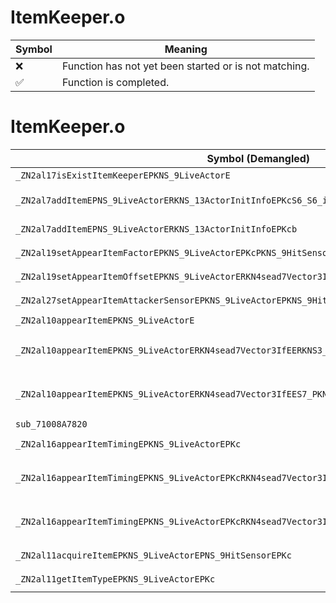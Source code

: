 # ItemKeeper.o
| Symbol | Meaning 
| ------------- | ------------- 
| :x: | Function has not yet been started or is not matching. 
| :white_check_mark: | Function is completed. 


# ItemKeeper.o
| Symbol (Demangled) | Symbol (Mangled) | Decompiled? |
| ------------- |  ------------- | ------------- |
| `_ZN2al17isExistItemKeeperEPKNS_9LiveActorE` | `al::isExistItemKeeper(al::LiveActor const*)` | :white_check_mark: |
| `_ZN2al7addItemEPNS_9LiveActorERKNS_13ActorInitInfoEPKcS6_S6_ib` | `al::addItem(al::LiveActor *,al::ActorInitInfo const&,char const*,char const*,char const*,int,bool)` | :white_check_mark: |
| `_ZN2al7addItemEPNS_9LiveActorERKNS_13ActorInitInfoEPKcb` | `al::addItem(al::LiveActor *,al::ActorInitInfo const&,char const*,bool)` | :white_check_mark: |
| `_ZN2al19setAppearItemFactorEPKNS_9LiveActorEPKcPKNS_9HitSensorE` | `al::setAppearItemFactor(al::LiveActor const*,char const*,al::HitSensor const*)` | :white_check_mark: |
| `_ZN2al19setAppearItemOffsetEPKNS_9LiveActorERKN4sead7Vector3IfEE` | `al::setAppearItemOffset(al::LiveActor const*,sead::Vector3<float> const&)` | :white_check_mark: |
| `_ZN2al27setAppearItemAttackerSensorEPKNS_9LiveActorEPKNS_9HitSensorE` | `al::setAppearItemAttackerSensor(al::LiveActor const*,al::HitSensor const*)` | :white_check_mark: |
| `_ZN2al10appearItemEPKNS_9LiveActorE` | `al::appearItem(al::LiveActor const*)` | :white_check_mark: |
| `_ZN2al10appearItemEPKNS_9LiveActorERKN4sead7Vector3IfEERKNS3_4QuatIfEEPKNS_9HitSensorE` | `al::appearItem(al::LiveActor const*,sead::Vector3<float> const&,sead::Quat<float> const&,al::HitSensor const*)` | :white_check_mark: |
| `_ZN2al10appearItemEPKNS_9LiveActorERKN4sead7Vector3IfEES7_PKNS_9HitSensorE` | `al::appearItem(al::LiveActor const*,sead::Vector3<float> const&,sead::Vector3<float> const&,al::HitSensor const*)` | :white_check_mark: |
| `sub_71008A7820` | `` | :white_check_mark: |
| `_ZN2al16appearItemTimingEPKNS_9LiveActorEPKc` | `al::appearItemTiming(al::LiveActor const*,char const*)` | :white_check_mark: |
| `_ZN2al16appearItemTimingEPKNS_9LiveActorEPKcRKN4sead7Vector3IfEERKNS5_4QuatIfEEPKNS_9HitSensorE` | `al::appearItemTiming(al::LiveActor const*,char const*,sead::Vector3<float> const&,sead::Quat<float> const&,al::HitSensor const*)` | :white_check_mark: |
| `_ZN2al16appearItemTimingEPKNS_9LiveActorEPKcRKN4sead7Vector3IfEES9_PKNS_9HitSensorE` | `al::appearItemTiming(al::LiveActor const*,char const*,sead::Vector3<float> const&,sead::Vector3<float> const&,al::HitSensor const*)` | :white_check_mark: |
| `_ZN2al11acquireItemEPKNS_9LiveActorEPNS_9HitSensorEPKc` | `al::acquireItem(al::LiveActor const*,al::HitSensor *,char const*)` | :white_check_mark: |
| `_ZN2al11getItemTypeEPKNS_9LiveActorEPKc` | `al::getItemType(al::LiveActor const*,char const*)` | :white_check_mark: |
